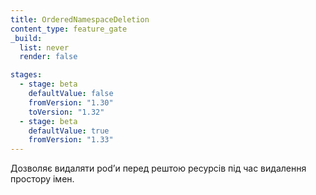 ```yaml
---
title: OrderedNamespaceDeletion
content_type: feature_gate
_build:
  list: never
  render: false

stages:
  - stage: beta
    defaultValue: false
    fromVersion: "1.30"
    toVersion: "1.32"
  - stage: beta
    defaultValue: true
    fromVersion: "1.33"
---
```

Дозволяє видаляти podʼи перед рештою ресурсів під час видалення простору імен.
